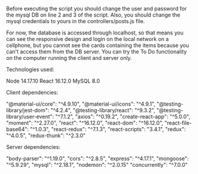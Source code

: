 Before executing the script you should change the user and password for the mysql DB on line 2 and 3 of the script. Also, you should change the mysql credentials to yours in the controllers/posts.js file.

For now, the database is accessed through localhost, so that means you can see the responsive design and login on the local network on a cellphone, but you cannot see the cards containing the items because you can't access them from the DB server. You can try the To Do functionality on the computer running the client and server only.

Technologies used: 

Node 14.17.10
React 16.12.0
MySQL 8.0

Client dependencies:

"@material-ui/core": "^4.9.10",
"@material-ui/icons": "^4.9.1",
"@testing-library/jest-dom": "^4.2.4",
"@testing-library/react": "^9.3.2",
"@testing-library/user-event": "^7.1.2",
"axios": "^0.19.2",
"create-react-app": "^5.0.0",
"moment": "^2.27.0",
"react": "^16.12.0",
"react-dom": "^16.12.0",
"react-file-base64": "^1.0.3",
"react-redux": "^7.1.3",
"react-scripts": "3.4.1",
"redux": "^4.0.5",
"redux-thunk": "^2.3.0"

Server dependencies:

"body-parser": "^1.19.0",
"cors": "^2.8.5",
"express": "^4.17.1",
"mongoose": "^5.9.29",
"mysql": "^2.18.1",
"nodemon": "^2.0.15"
"concurrently": "^7.0.0"
